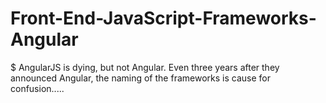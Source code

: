    #   Front-End-JavaScript-Frameworks-Angular
$   AngularJS is dying, but not Angular. Even three years after they announced Angular, the naming of the frameworks is cause for confusion.....
  
